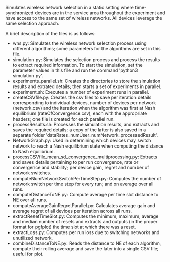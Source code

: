 Simulates wireless network selection in a static setting where time-synchronized devices are in the service area throughout the experiment and have access to the same set of wireless networks. All devices leverage the same selection approach.

A brief description of the files is as follows:
* wns.py: Simulates the wireless network selection process using different algorithms; some parameters for the algorithms are set in this file.
* simulation.py: Simulates the selection process and process the results to extract required information. To start the simulation, set the parameter values in this file and run the command 'python3 simulation.py'.
* experiments_parallel.sh: Creates the directories to store the simulation results and extrated details; then starts a set of experiments in parallel.
* experiment.sh: Executes a number of experiment runs in parallel.
* createCSVfile.py: Creates the csv files to save per iteration details corresponding to individual devices, number of devices per network (network.csv) and the iteration when the algorithm was first at Nash equilibrium (rateOfConvergence.csv), each with the appropriate headers; one file is created for each parallel run.
* processResults.sh: Processes the simulation results, and extracts and saves the required details; a copy of the latter is also saved in a separate folder 'dataRates_numUser_numNetwork_processedResult'.
* NetworkGraph.py: Used in determining which devices may switch network to reach a Nash equilibrium state when computing the distance to Nash equilibrium.
* processCSVfile_mean_sd_convergence_multiprocessing.py: Extracts and saves details pertaining to per run convergence, rate or convergence and stability; per device gain, regret and number of network switches.
* computeNumNetworkSwitchPerTimeStep.py: Computes the number of network switch per time step for every run; and on average over all runs.
* computeDistanceToNE.py: Compute average per time slot distance to NE over all runs.
* computeAverageGainRegretParallel.py: Calculates average gain and average regret of all devices per iteration across all runs.
* extractResetTimeSlot.py: Computes the minimum, maximum, average and median number of resets and extracts and outputs (in the proper format for pgfplot) the time slot at which there was a reset.
* extractLoss.py: Computes per run loss due to switching networks and unutilized network.
* combineDistanceToNE.py: Reads the distance to NE of each algorithm, compute their rolling average and save the later into a single CSV file; useful for plot.
